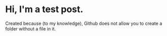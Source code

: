 # Hi, I'm a test post. 
Created because (to my knowledge), Github does not allow you to create a folder without a file in it. 
